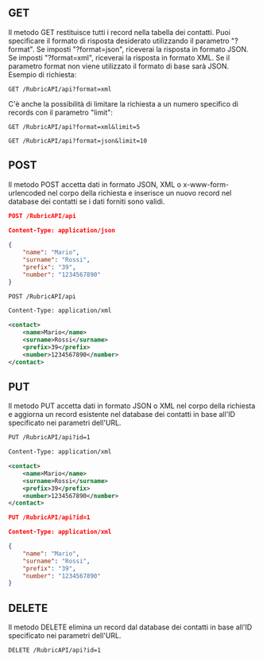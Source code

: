 
## GET

Il metodo GET restituisce tutti i record nella tabella dei contatti. Puoi specificare il formato di risposta desiderato utilizzando il parametro "?format". Se imposti "?format=json", riceverai la risposta in formato JSON. Se imposti "?format=xml", riceverai la risposta in formato XML.
Se il parametro format non viene utilizzato il formato di base sarà JSON.
Esempio di richiesta:
```
GET /RubricAPI/api?format=xml
```

C'è anche la possibilità di limitare la richiesta a un numero specifico di records con il parametro "limit":

```
GET /RubricAPI/api?format=xml&limit=5

GET /RubricAPI/api?format=json&limit=10
```
  

## POST

Il metodo POST accetta dati in formato JSON, XML o x-www-form-urlencoded nel corpo della richiesta e inserisce un nuovo record nel database dei contatti se i dati forniti sono validi.
```json
POST /RubricAPI/api
 
Content-Type: application/json 

{ 
	"name": "Mario", 
	"surname": "Rossi", 
	"prefix": "39", 
	"number": "1234567890" 
}
```
```xml
POST /RubricAPI/api

Content-Type: application/xml 

<contact>  
	<name>Mario</name>
	<surname>Rossi</surname>
	<prefix>39</prefix>
	<number>1234567890</number>
</contact>
```

## PUT

Il metodo PUT accetta dati in formato JSON o XML nel corpo della richiesta e aggiorna un record esistente nel database dei contatti in base all'ID specificato nei parametri dell'URL.
```xml
PUT /RubricAPI/api?id=1 

Content-Type: application/xml 

<contact>  
	<name>Mario</name>
	<surname>Rossi</surname>
	<prefix>39</prefix>
	<number>1234567890</number>
</contact>
```
  
```json
PUT /RubricAPI/api?id=1 

Content-Type: application/xml 

{ 
	"name": "Mario", 
	"surname": "Rossi", 
	"prefix": "39", 
	"number": "1234567890" 
}
```

## DELETE

Il metodo DELETE elimina un record dal database dei contatti in base all'ID specificato nei parametri dell'URL.

```
DELETE /RubricAPI/api?id=1
```